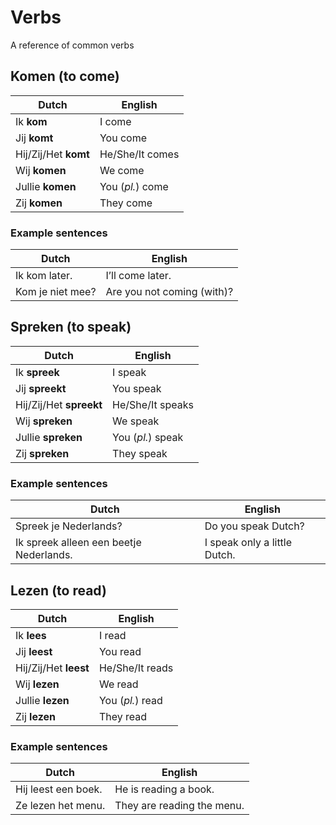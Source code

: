 # Verbs

A reference of common verbs

## Komen (to come)

| Dutch | English |
| ------- | ----- |
| Ik **kom** | I come |
| Jij **komt** | You come |
| Hij/Zij/Het **komt** | He/She/It comes |
| Wij **komen** | We come |
| Jullie **komen** | You (*pl.*) come |
| Zij **komen** | They come |

### Example sentences

| Dutch | English |
| ------- | ----- |
| Ik kom later. | I’ll come later. |
| Kom je niet mee? | Are you not coming (with)? |


## Spreken (to speak)

| Dutch | English |
| ------- | ----- |
| Ik **spreek** | I speak |
| Jij **spreekt** | You speak |
| Hij/Zij/Het **spreekt** | He/She/It speaks |
| Wij **spreken** | We speak |
| Jullie **spreken** | You (*pl.*) speak |
| Zij **spreken** | They speak |

### Example sentences

| Dutch | English |
| ------- | ----- |
| Spreek je Nederlands? | Do you speak Dutch? |
| Ik spreek alleen een beetje Nederlands. | I speak only a little Dutch. |


## Lezen (to read)

| Dutch | English |
| ------- | ----- |
| Ik **lees** | I read |
| Jij **leest** | You read |
| Hij/Zij/Het **leest** | He/She/It reads |
| Wij **lezen** | We read |
| Jullie **lezen** | You (*pl.*) read |
| Zij **lezen** | They read |

### Example sentences

| Dutch | English |
| ------- | ----- |
| Hij leest een boek. | He is reading a book. |
| Ze lezen het menu. | They are reading the menu. |
